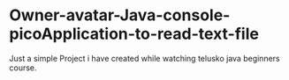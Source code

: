 # Owner-avatar-Java-console-picoApplication-to-read-text-file
Just a simple Project i have created while watching telusko java beginners course.
